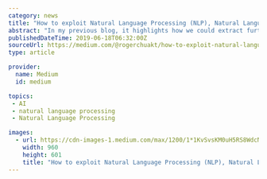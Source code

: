 ```yaml
---
category: news
title: "How to exploit Natural Language Processing (NLP), Natural Language Understanding (NLU) and Natural Language Generation (NLG)?"
abstract: "In my previous blog, it highlights how we could extract further values from NLP in the real world. In this blog, we shall look into how NLP has progressed thus far. Similarly, we will not dive into the technical details as the intent of this blog is to ..."
publishedDateTime: 2019-06-18T06:32:00Z
sourceUrl: https://medium.com/@rogerchuakt/how-to-exploit-natural-language-processing-nlp-natural-language-understanding-nlu-and-natural-c83fa256b190
type: article

provider:
  name: Medium
  id: medium

topics:
 - AI
 - natural language processing
 - Natural Language Processing

images:
  - url: https://cdn-images-1.medium.com/max/1200/1*1KvSvsKM0uH5RS8WdcNnww.jpeg
    width: 960
    height: 601
    title: "How to exploit Natural Language Processing (NLP), Natural Language Understanding (NLU) and Natural Language Generation (NLG)?"
---
```

